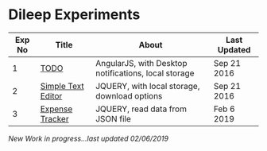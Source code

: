 # Dileep Experiments


Exp No | Title | About | Last Updated
------------ | ------------- | ------------- | -------------
1 | [TODO](https://dileep-experiments.github.io/TODO.html) | AngularJS, with Desktop notifications, local storage | Sep 21 2016
2 | [Simple Text Editor](https://dileep-experiments.github.io/SimpleTextEditor.html) | JQUERY, with local storage, download options | Sep 21 2016
3 | [Expense Tracker](https://dileep-experiments.github.io/MyExpenses.html) | JQUERY, read data from JSON file | Feb 6 2019

*New Work in progress...last updated 02/06/2019*
